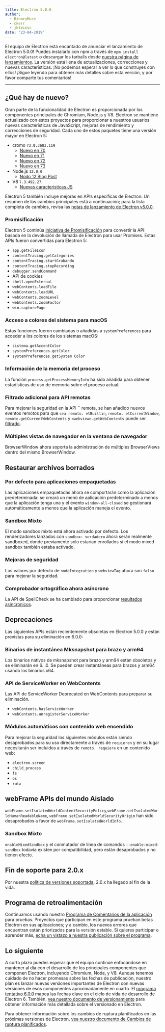 ```yaml
---
title: Electron 5.0.0
author:
  - BinaryMuse
  - ckerr
  - jkleinsc
date: '23-04-2019'
---
```


El equipo de Electron está encantado de anunciar el lanzamiento de Electron 5.0.0! Puedes instalarlo con npm a través de `npm install electron@latest` o descargar los tarballs desde [nuestra página de lanzamientos](https://github.com/electron/electron/releases/tag/v5.0.0). La versión está llena de actualizaciones, correcciones y nuevas características. ¡No podemos esperar a ver lo que construyes con ellos! ¡Sigue leyendo para obtener más detalles sobre esta versión, y por favor comparte tus comentarios!

---

## ¿Qué hay de nuevo?

Gran parte de la funcionalidad de Electron es proporcionada por los componentes principales de Chromium, Node.js y V8. Electron se mantiene actualizado con estos proyectos para proporcionar a nuestros usuarios nuevas características de JavaScript, mejoras de rendimiento y correcciones de seguridad. Cada uno de estos paquetes tiene una versión mayor en Electron 5:

- cromo `73.0.3683.119`
  - [Nuevo en 70](https://developers.google.com/web/updates/2018/10/nic70)
  - [Nuevo en 71](https://developers.google.com/web/updates/2018/12/nic71)
  - [Nuevo en 72](https://developers.google.com/web/updates/2019/01/nic72)
  - [Nuevo en 73](https://developers.google.com/web/updates/2019/03/nic73)
- Node.js `12.0.0`
  - [Nodo 12 Blog Post](https://nodejs.org/en/blog/release/v12.0.0/)
- V8 `7.3.492.27`.
  - [Nuevas características JS](https://twitter.com/mathias/status/1120700101637353473)

Electron 5 también incluye mejoras en APIs específicas de Electron. Un resumen de los cambios principales está a continuación; para la lista completa de cambios, revisa las [notas de lanzamiento de Electron v5.0.0](https://github.com/electron/electron/releases/tag/v5.0.0).

### Promisificación

Electron 5 continúa [iniciativa de Promisificación](https://github.com/electron/electron/blob/5-0-x/docs/api/promisification.md) para convertir la API basada en la devolución de llamada de Electron para usar Promises. Estas APIs fueron convertidas para Electron 5:
* `app.getFileIcon`
* `contentTracing.getCategories`
* `contentTracing.startGrabando`
* `contentTracing.stopRecording`
* `debugger.sendCommand`
* API de cookies
* `shell.openExternal`
* `webContents.loadFile`
* `webContents.loadURL`
* `webContents.zoomLevel`
* `webContents.zoomFactor`
* `win.capturePage`

### Acceso a colores del sistema para macOS

Estas funciones fueron cambiadas o añadidas a `systemPreferences` para acceder a los colores de los sistemas macOS:
* `sistema.getAccentColor`
* `systemPreferences.getColor`
* `systemPreferences.getSystem Color`

### Información de la memoria del proceso

La función `process.getProcessMemoryInfo` ha sido añadida para obtener estadísticas de uso de memoria sobre el proceso actual.

### Filtrado adicional para API remotas

Para mejorar la seguridad en la API `` remota, se han añadido nuevos eventos remotos para que `sea remoto. etBuiltin`, `remoto. etCurrentWindow`, `remote.getCurrentWebContents` y `<webview>.getWebContents` puede ser [filtrado](https://github.com/electron/electron/blob/master/docs/tutorial/security.md#13-disable-or-limit-creation-of-new-windows).

### Múltiples vistas de navegador en la ventana de navegador

BrowserWindow ahora soporta la administración de múltiples BrowserViews dentro del mismo BrowserWindow.

## Restaurar archivos borrados

### Por defecto para aplicaciones empaquetadas

Las aplicaciones empaquetadas ahora se comportarán como la aplicación predeterminada: se creará un menú de aplicación predeterminado a menos que la aplicación tenga una y el evento `window-all-closed` se gestionará automáticamente a menos que la aplicación maneja el evento.

### Sandbox Mixto

El modo sandbox mixto está ahora activado por defecto. Los renderizadores lanzados con `sandbox: verdadero` ahora serán realmente sandboxed, donde previamente solo estarían enrollados si el modo mixed-sandbox también estaba activado.

### Mejoras de seguridad
Los valores por defecto de `nodeIntegration` y `webviewTag` ahora son `falso` para mejorar la seguridad.

### Comprobador ortográfico ahora asíncrono

La API de SpellCheck se ha cambiado para proporcionar [resultados asincrónicos](https://github.com/electron/electron/blob/5-0-x/docs/api/web-frame.md#webframesetspellcheckproviderlanguage-provider).

## Deprecaciones

Las siguientes APIs están recientemente obsoletas en Electron 5.0.0 y están previstas para su eliminación en 6.0.0:

### Binarios de instantánea Mksnapshot para brazo y arm64
Los binarios nativos de mksnapshot para brazo y arm64 están obsoletos y se eliminarán en 6. .0. Se pueden crear instantáneas para brazos y arm64 usando los binarios x64.

### API de ServiceWorker en WebContents
Las API de ServiceWorker Deprecated en WebContents para preparar su eliminación.
* `webContents.hasServiceWorker`
* `webContents.unregisterServiceWorker`

### Módulos automáticos con contenido web encendido
Para mejorar la seguridad los siguientes módulos están siendo desaprobados para su uso directamente a través de `requieren` y en su lugar necesitarán ser incluidos a través de `remoto. requiere` en un contenido web:
* `electron.screen`
* `child_process`
* `fs`
* `os`
* `ruta`

## webFrame APIs del mundo Aislado
`webFrame.setIsolatedWorldContentSecurityPolicy`,`webFrame.setIsolatedWorldHumanReadableName`, `webFrame.setIsolatedWorldSecurityOrigin` han sido desaprobados a favor de `webFrame.setIsolatedWorldInfo`.

### Sandbox Mixto
`enableMixedSandbox` y el conmutador de línea de comandos `--enable-mixed-sandbox` todavía existen por compatibilidad, pero están desaprobados y no tienen efecto.

## Fin de soporte para 2.0.x

Por nuestra [política de versiones soportada](https://electronjs.org/docs/tutorial/support#supported-versions), 2.0.x ha llegado al fin de la vida.

## Programa de retroalimentación

Continuamos usando nuestro [Programa de Comentarios de la aplicación](https://electronjs.org/blog/app-feedback-program) para pruebas. Proyectos que participan en este programa prueban betas Electron en sus aplicaciones; y a cambio, los nuevos errores que encuentran están priorizados para la versión estable. Si quieres participar o aprender más, [echa un vistazo a nuestra publicación sobre el programa](https://electronjs.org/blog/app-feedback-program).

## Lo siguiente

A corto plazo puedes esperar que el equipo continúe enfocándose en mantener al día con el desarrollo de los principales componentes que componen Electron, incluyendo Chromium, Node, y V8. Aunque tenemos cuidado de no hacer promesas sobre las fechas de publicación, nuestro plan es lanzar nuevas versiones importantes de Electron con nuevas versiones de esos componentes aproximadamente en cuarto. El [programa tentativo 6.0.0](https://electronjs.org/docs/tutorial/electron-timelines#600-release-schedule) mapea las fechas clave en el ciclo de vida de desarrollo de Electron 6. También, [vea nuestro documento de versionamiento](https://electronjs.org/docs/tutorial/electron-versioning) para obtener información más detallada sobre el versionado en Electron.

Para obtener información sobre los cambios de ruptura planificados en las próximas versiones de Electron, [vea nuestro documento de Cambios de ruptura planificados](https://github.com/electron/electron/blob/master/docs/api/breaking-changes.md).
